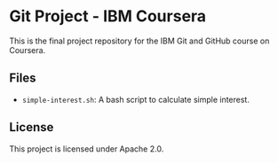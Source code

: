 # Git Project - IBM Coursera

This is the final project repository for the IBM Git and GitHub course on Coursera.

## Files

- `simple-interest.sh`: A bash script to calculate simple interest.

## License

This project is licensed under Apache 2.0.
